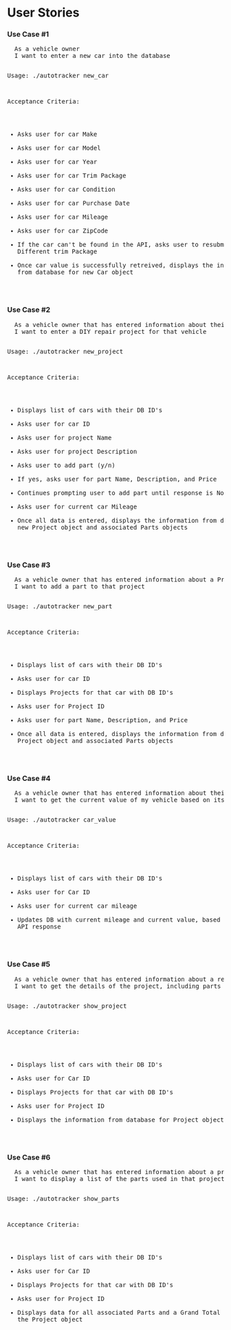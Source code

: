 User Stories
============

<h3>Use Case #1</h3>
<pre>
  As a vehicle owner
  I want to enter a new car into the database

  Usage: ./autotracker new_car

  Acceptance Criteria:
  * Asks user for car Make
  * Asks user for car Model
  * Asks user for car Year
  * Asks user for car Trim Package
  * Asks user for car Condition
  * Asks user for car Purchase Date
  * Asks user for car Mileage
  * Asks user for car ZipCode
  * If the car can't be found in the API, asks user to resubmit with Different trim Package
  * Once car value is successfully retreived, displays the information from database for new Car object
</pre>

<h3>Use Case #2</h3>
<pre>
  As a vehicle owner that has entered information about their car into the application
  I want to enter a DIY repair project for that vehicle

  Usage: ./autotracker new_project

  Acceptance Criteria:
  * Displays list of cars with their DB ID's
  * Asks user for car ID
  * Asks user for project Name
  * Asks user for project Description
  * Asks user to add part (y/n)
  * If yes, asks user for part Name, Description, and Price
  * Continues prompting user to add part until response is No
  * Asks user for current car Mileage
  * Once all data is entered, displays the information from database for new Project object and associated Parts objects
</pre>

<h3>Use Case #3</h3>
<pre>
  As a vehicle owner that has entered information about a Project into the application
  I want to add a part to that project

  Usage: ./autotracker new_part

  Acceptance Criteria:
  * Displays list of cars with their DB ID's
  * Asks user for car ID
  * Displays Projects for that car with DB ID's
  * Asks user for Project ID
  * Asks user for part Name, Description, and Price
  * Once all data is entered, displays the information from database for Project object and associated Parts objects
</pre>

<h3>Use Case #4</h3>
<pre>
  As a vehicle owner that has entered information about their car into the application
  I want to get the current value of my vehicle based on its mileage

  Usage: ./autotracker car_value

  Acceptance Criteria:
  * Displays list of cars with their DB ID's
  * Asks user for Car ID
  * Asks user for current car mileage
  * Updates DB with current mileage and current value, based on Edmunds API response
</pre>

<h3>Use Case #5</h3>
<pre>
  As a vehicle owner that has entered information about a repair project into the application
  I want to get the details of the project, including parts and completion time

  Usage: ./autotracker show_project

  Acceptance Criteria:
  * Displays list of cars with their DB ID's
  * Asks user for Car ID
  * Displays Projects for that car with DB ID's
  * Asks user for Project ID
  * Displays the information from database for Project object
</pre>

<h3>Use Case #6</h3>
<pre>
  As a vehicle owner that has entered information about a project into the application
  I want to display a list of the parts used in that project and their total cost

  Usage: ./autotracker show_parts

  Acceptance Criteria:
  * Displays list of cars with their DB ID's
  * Asks user for Car ID
  * Displays Projects for that car with DB ID's
  * Asks user for Project ID
  * Displays data for all associated Parts and a Grand Total value from the Project object
</pre>

